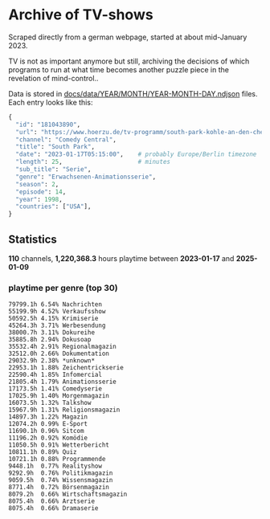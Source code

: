 # Archive of TV-shows

Scraped directly from a german webpage, started at about mid-January 2023.

TV is not as important anymore but still, archiving the decisions of which programs to run at what time
becomes another puzzle piece in the revelation of mind-control.. 

Data is stored in [docs/data/YEAR/MONTH/YEAR-MONTH-DAY.ndjson](docs/data/) files. 
Each entry looks like this:

```python
{
  "id": "181043890", 
  "url": "https://www.hoerzu.de/tv-programm/south-park-kohle-an-den-chefkoch/bid_181043890/", 
  "channel": "Comedy Central", 
  "title": "South Park", 
  "date": "2023-01-17T05:15:00",    # probably Europe/Berlin timezone 
  "length": 25,                     # minutes 
  "sub_title": "Serie", 
  "genre": "Erwachsenen-Animationsserie", 
  "season": 2, 
  "episode": 14, 
  "year": 1998, 
  "countries": ["USA"],
}
```

## Statistics

**110** channels, **1,220,368.3** hours playtime between **2023-01-17** and **2025-01-09**


### playtime per genre (top 30)

    79799.1h 6.54% Nachrichten
    55199.9h 4.52% Verkaufsshow
    50592.5h 4.15% Krimiserie
    45264.3h 3.71% Werbesendung
    38000.7h 3.11% Dokureihe
    35885.8h 2.94% Dokusoap
    35532.4h 2.91% Regionalmagazin
    32512.0h 2.66% Dokumentation
    29032.9h 2.38% *unknown*
    22953.1h 1.88% Zeichentrickserie
    22590.4h 1.85% Infomercial
    21805.4h 1.79% Animationsserie
    17173.5h 1.41% Comedyserie
    17025.9h 1.40% Morgenmagazin
    16073.5h 1.32% Talkshow
    15967.9h 1.31% Religionsmagazin
    14897.3h 1.22% Magazin
    12074.2h 0.99% E-Sport
    11690.1h 0.96% Sitcom
    11196.2h 0.92% Komödie
    11050.5h 0.91% Wetterbericht
    10811.1h 0.89% Quiz
    10721.1h 0.88% Programmende
    9448.1h  0.77% Realityshow
    9292.9h  0.76% Politikmagazin
    9059.5h  0.74% Wissensmagazin
    8771.4h  0.72% Börsenmagazin
    8079.2h  0.66% Wirtschaftsmagazin
    8075.4h  0.66% Arztserie
    8075.4h  0.66% Dramaserie
